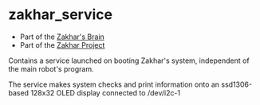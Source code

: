 # zakhar_service

- Part of the [Zakhar's Brain](https://github.com/an-dr/zakhar_brain)
- Part of the [Zakhar Project](https://github.com/an-dr/zakhar)

Contains a service launched on booting Zakhar's system, independent of the main robot's program.

The service makes system checks and print information onto an ssd1306-based 128x32 OLED display connected to /dev/i2c-1
